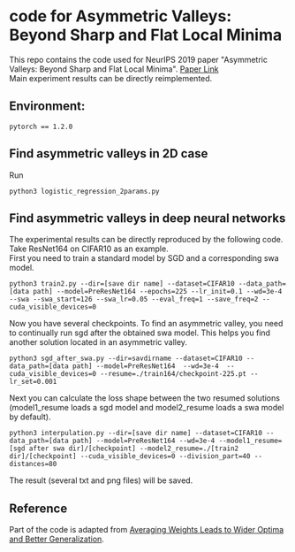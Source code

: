 # code for Asymmetric Valleys: Beyond Sharp and Flat Local Minima
This repo contains the code used for NeurIPS 2019 paper "Asymmetric Valleys: Beyond Sharp and Flat Local Minima". [Paper Link](https://arxiv.org/abs/1902.00744v2)  
Main experiment results can be directly reimplemented.  

## Environment:

```
pytorch == 1.2.0
```

## Find asymmetric valleys in 2D case
Run
```
python3 logistic_regression_2params.py
```

## Find asymmetric valleys in deep neural networks


The experimental results can be directly reproduced by the following code. Take ResNet164 on CIFAR10 as an example.    
First you need to train a standard model by SGD and a corresponding swa model.   
```
python3 train2.py --dir=[save dir name] --dataset=CIFAR10 --data_path=[data path] --model=PreResNet164 --epochs=225 --lr_init=0.1 --wd=3e-4 --swa --swa_start=126 --swa_lr=0.05 --eval_freq=1 --save_freq=2 --cuda_visible_devices=0
```

Now you have several checkpoints. To find an asymmetric valley, you need to continually run sgd after the obtained swa model. This helps you find another solution located in an asymmetric valley.  
```
python3 sgd_after_swa.py --dir=savdirname --dataset=CIFAR10 --data_path=[data path] --model=PreResNet164  --wd=3e-4  --cuda_visible_devices=0 --resume=./train164/checkpoint-225.pt --lr_set=0.001
```

Next you can calculate the loss shape between the two resumed solutions (model1_resume loads a sgd model and model2_resume loads a swa model by default).
```
python3 interpulation.py --dir=[save dir name] --dataset=CIFAR10 --data_path=[data path] --model=PreResNet164 --wd=3e-4 --model1_resume=[sgd after swa dir]/[checkpoint] --model2_resume=./[train2 dir]/[checkpoint] --cuda_visible_devices=0 --division_part=40 --distances=80
```
The result (several txt and png files) will be saved.  

## Reference
Part of the code is adapted from [Averaging Weights Leads to Wider Optima and Better Generalization](https://github.com/timgaripov/swa). 
